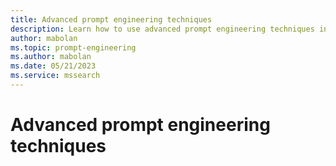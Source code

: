 ```yaml
---
title: Advanced prompt engineering techniques
description: Learn how to use advanced prompt engineering techniques in Semantic Kernel
author: mabolan
ms.topic: prompt-engineering
ms.author: mabolan
ms.date: 05/21/2023
ms.service: mssearch
---
```

# Advanced prompt engineering techniques
